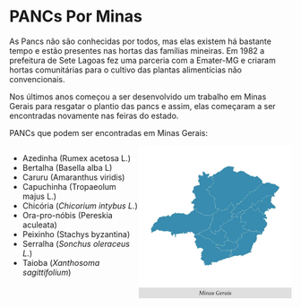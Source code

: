 # PANCs Por Minas

As Pancs não são conhecidas por todos, mas elas existem há bastante tempo e estão
presentes nas hortas das famílias mineiras. Em 1982 a prefeitura de Sete Lagoas fez
uma parceria com a Emater-MG e criaram hortas comunitárias para o cultivo das
plantas alimentícias não convencionais.

Nos últimos anos começou a ser desenvolvido um trabalho em Minas Gerais para
resgatar o plantio das pancs e assim, elas começaram a ser encontradas novamente
nas feiras do estado.

PANCs que podem ser encontradas em Minas Gerais:

<div style="display: flex; align-items: flex-start; justify-content: space-between;">

<div>

- Azedinha (Rumex acetosa L.)
- Bertalha (Basella alba L)
- Caruru (Amaranthus viridis)
- Capuchinha (Tropaeolum majus L.)
- Chicória (_Chicorium intybus L._)
- Ora-pro-nóbis (Pereskia aculeata)
- Peixinho (Stachys byzantina)
- Serralha (_Sonchus oleraceus L._)
- Taioba (_Xanthosoma sagittifolium_)

</div>

<div>

<img src="./assets/minas.jpeg" alt="Minas" style="width: 300px; height: auto;">

</div>

</div>
